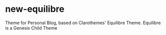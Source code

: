 new-equilibre
==============

Theme for Personal Blog, based on Clarothemes' Equilibre Theme.
Equilibre is a Genesis Child Theme
